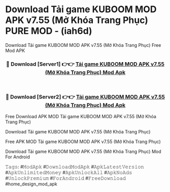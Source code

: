 # Download Tải game KUBOOM MOD APK v7.55 (Mở Khóa Trang Phục) PURE MOD - (iah6d)
Download Tải game KUBOOM MOD APK v7.55 (Mở Khóa Trang Phục) Free Mod APK

<div align="center">
<h3>🔴 Download [Server1] 👉👉 <a href="https://apk-comot.site?title=Tải_game_KUBOOM_MOD_APK_v7.55_(Mở_Khóa_Trang_Phục)">Tải game KUBOOM MOD APK v7.55 (Mở Khóa Trang Phục) Mod Apk</a></h3><br>

<h3>🔴 Download [Server2] 👉👉 <a href="https://apk-comot.site?title=Tải_game_KUBOOM_MOD_APK_v7.55_(Mở_Khóa_Trang_Phục)">Tải game KUBOOM MOD APK v7.55 (Mở Khóa Trang Phục) Mod Apk</a></h3>
</div>


Free Download APK MOD Tải game KUBOOM MOD APK v7.55 (Mở Khóa Trang Phục)

Download Tải game KUBOOM MOD APK v7.55 (Mở Khóa Trang Phục) 

Free APK MOD Tải game KUBOOM MOD APK v7.55 (Mở Khóa Trang Phục) 

Download Tải game KUBOOM MOD APK v7.55 (Mở Khóa Trang Phục) Mod For Android

𝚃𝚊𝚐𝚜: #𝙼𝚘𝚍𝙰𝚙𝚔 #𝙳𝚘𝚠𝚗𝚕𝚘𝚊𝚍𝙼𝚘𝚍𝙰𝚙𝚔 #𝙰𝚙𝚔𝙻𝚊𝚝𝚎𝚜𝚝𝚅𝚎𝚛𝚜𝚒𝚘𝚗 #𝙰𝚙𝚔𝚄𝚗𝚕𝚒𝚖𝚒𝚝𝚎𝚍𝙼𝚘𝚗𝚎𝚢 #𝙰𝚙𝚔𝚄𝚗𝚕𝚘𝚌𝚔𝙰𝚕𝚕 #𝙰𝚙𝚔𝙽𝚘𝙰𝚍𝚜 #𝚄𝚗𝚕𝚘𝚌𝚔𝙿𝚛𝚎𝚖𝚒𝚞𝚖 #𝙵𝚘𝚛𝙰𝚗𝚍𝚛𝚘𝚒𝚍 #𝙵𝚛𝚎𝚎𝙳𝚘𝚠𝚗𝚕𝚘𝚊𝚍 #home_design_mod_apk